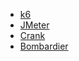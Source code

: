 - [k6](https://k6.io/)
- [JMeter](https://jmeter.apache.org/usermanual/get-started.html)
- [Crank](https://github.com/dotnet/crank)
- [Bombardier](https://github.com/codesenberg/bombardier)